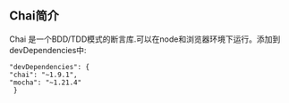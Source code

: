 ## Chai简介

Chai 是一个BDD/TDD模式的断言库.可以在node和浏览器环境下运行。添加到devDependencies中:

    "devDependencies": {
    "chai": "~1.9.1",
    "mocha": "~1.21.4"
     }
